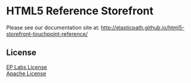 HTML5 Reference Storefront
=============
Please see our documentation site at:
http://elasticpath.github.io/html5-storefront-touchpoint-reference/

## License
[EP Labs License](https://github.com/elasticpath/html5-storefront-touchpoint-reference/blob/master/EP_LICENSE)<br/>
[Apache License](https://github.com/elasticpath/html5-storefront-touchpoint-reference/blob/master/LICENSE)